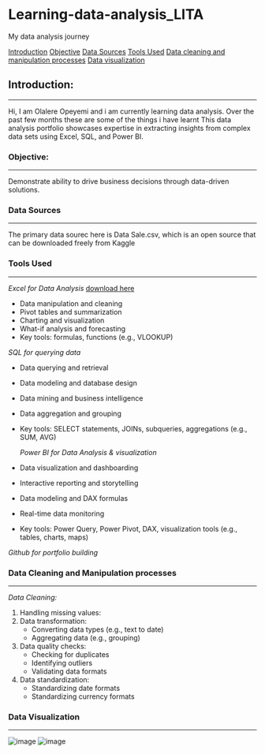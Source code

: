 # Learning-data-analysis_LITA
My data analysis journey

[Introduction](#Introduction)
[Objective](#Objective)
[Data Sources](#Data-Sources)
[Tools Used](#Tools-Used)
[Data cleaning and manipulation processes](#Data-cleaning-and-manipulation-processes)
[Data visualization](#Data-visualization)

## Introduction:
---
Hi, I am Olalere Opeyemi and i am currently learning data analysis. Over the past few months these are some of the things i have learnt
This data analysis portfolio showcases expertise in extracting insights from complex data sets using Excel, SQL, and Power BI.
  
### Objective:
---
Demonstrate ability to drive business decisions through data-driven solutions.

### Data Sources
---
The primary data sourec here is Data Sale.csv, which is an open source that can be downloaded freely from Kaggle

### Tools Used
---
 *Excel for Data Analysis* [download here](https://www.microsoft.com)

- Data manipulation and cleaning
- Pivot tables and summarization
- Charting and visualization
- What-if analysis and forecasting
- Key tools: formulas, functions (e.g., VLOOKUP)

*SQL for querying data*

- Data querying and retrieval
- Data modeling and database design
- Data mining and business intelligence
- Data aggregation and grouping
- Key tools: SELECT statements, JOINs, subqueries, aggregations (e.g., SUM, AVG)

  *Power BI for Data Analysis & visualization*

- Data visualization and dashboarding
- Interactive reporting and storytelling
- Data modeling and DAX formulas
- Real-time data monitoring
- Key tools: Power Query, Power Pivot, DAX, visualization tools (e.g., tables, charts, maps)

 *Github for portfolio building*

 ### Data Cleaning and Manipulation processes
 ---
 *Data Cleaning:*

1. Handling missing values:
2. Data transformation:
    - Converting data types (e.g., text to date)
    - Aggregating data (e.g., grouping)
3. Data quality checks:
    - Checking for duplicates
    - Identifying outliers
    - Validating data formats
4. Data standardization:
    - Standardizing date formats
    - Standardizing currency formats

 ### Data Visualization
 ---
![image](https://github.com/user-attachments/assets/0bbefe4c-40ad-4513-9c2d-6c6cd43e97fa)
![image](https://github.com/user-attachments/assets/b4d180a7-2314-4d59-9df5-e7b7cb38ffaf)

